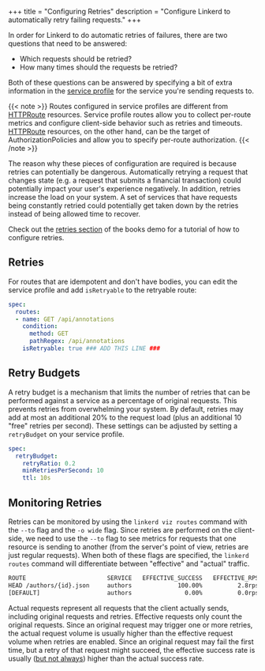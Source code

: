 +++
title = "Configuring Retries"
description = "Configure Linkerd to automatically retry failing requests."
+++

In order for Linkerd to do automatic retries of failures, there are two
questions that need to be answered:

- Which requests should be retried?
- How many times should the requests be retried?

Both of these questions can be answered by specifying a bit of extra information
in the [service profile](../../features/service-profiles/) for the service you're
sending requests to.

{{< note >}}
Routes configured in service profiles are different from [HTTPRoute] resources.
Service profile routes allow you to collect per-route metrics and configure
client-side behavior such as retries and timeouts. [HTTPRoute] resources, on the
other hand, can be the target of AuthorizationPolicies and allow you to specify
per-route authorization.
{{< /note >}}

The reason why these pieces of configuration are required is because retries can
potentially be dangerous. Automatically retrying a request that changes state
(e.g. a request that submits a financial transaction) could potentially impact
your user's experience negatively. In addition, retries increase the load on
your system. A set of services that have requests being constantly retried
could potentially get taken down by the retries instead of being allowed time
to recover.

Check out the [retries section](../books/#retries) of the books demo
for a tutorial of how to configure retries.

## Retries

For routes that are idempotent and don't have bodies, you can edit the service
profile and add `isRetryable` to the retryable route:

```yaml
spec:
  routes:
  - name: GET /api/annotations
    condition:
      method: GET
      pathRegex: /api/annotations
    isRetryable: true ### ADD THIS LINE ###
```

## Retry Budgets

A retry budget is a mechanism that limits the number of retries that can be
performed against a service as a percentage of original requests.  This
prevents retries from overwhelming your system.  By default, retries may add at
most an additional 20% to the request load (plus an additional 10 "free"
retries per second). These settings can be adjusted by setting a `retryBudget`
on your service profile.

```yaml
spec:
  retryBudget:
    retryRatio: 0.2
    minRetriesPerSecond: 10
    ttl: 10s
```

## Monitoring Retries

Retries can be monitored by using the `linkerd viz routes` command with the `--to`
flag and the `-o wide` flag.  Since retries are performed on the client-side,
we need to use the `--to` flag to see metrics for requests that one resource
is sending to another (from the server's point of view, retries are just
regular requests).  When both of these flags are specified, the `linkerd routes`
command will differentiate between "effective" and "actual" traffic.

```bash
ROUTE                       SERVICE   EFFECTIVE_SUCCESS   EFFECTIVE_RPS   ACTUAL_SUCCESS   ACTUAL_RPS   LATENCY_P50   LATENCY_P95   LATENCY_P99
HEAD /authors/{id}.json     authors             100.00%          2.8rps           58.45%       4.7rps           7ms          25ms          37ms
[DEFAULT]                   authors               0.00%          0.0rps            0.00%       0.0rps           0ms           0ms           0ms
```

Actual requests represent all requests that the client actually sends, including
original requests and retries.  Effective requests only count the original
requests.  Since an original request may trigger one or more retries, the actual
request volume is usually higher than the effective request volume when retries
are enabled.  Since an original request may fail the first time, but a retry of
that request might succeed, the effective success rate is usually ([but not
always](../configuring-timeouts/#monitoring-timeouts)) higher than the
actual success rate.

[HTTPRoute]: ../../features/httproute/